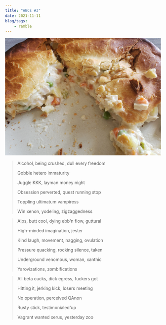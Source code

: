 ```yaml
---
title: "ABCs #3"
date: 2021-11-11
blog/tags:
    - ramble
---
```

![chicken pot pie](chicken_pot_pie.jpg)

> Alcohol, being crushed, dull every freedom
>
> Gobble hetero immaturity
>
> Juggle KKK, layman money night
>
> Obsession perverted, quest running stop
>
> Toppling ultimatum vampiress
>
> Win xenon, yodeling, zigzaggedness

> Alps, butt cool, dying ebb'n flow, guttural
>
> High-minded imagination, jester
>
> Kind laugh, movement, nagging, ovulation
>
> Pressure quacking, rocking silence, taken
>
> Underground venomous, woman, xanthic
>
> Yarovizations, zombifications

> All beta cucks, dick egress, fuckers got
>
> Hitting it, jerking kick, losers meeting
>
> No operation, perceived QAnon
>
> Rusty stick, testimonialed'up
>
> Vagrant wanted xerus, yesterday zoo
